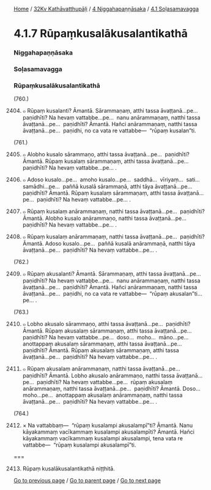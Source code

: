 
[Home](/) / [32Kv Kathāvatthupāḷi](/tipitaka/32Kv.md) / [4 Niggahapaṇṇāsaka](/tipitaka/32Kv/4.md) / [4.1 Soḷasamavagga](/tipitaka/32Kv/4/4.1.md)

# 4.1.7 Rūpaṃkusalākusalantikathā

### Niggahapaṇṇāsaka

### Soḷasamavagga

### Rūpaṃkusalākusalantikathā

(760.)

2404. ๐ Rūpaṃ kusalanti? Āmantā. Sārammaṇaṃ, atthi tassa āvaṭṭanā…pe…  paṇidhīti? Na hevaṃ vattabbe…pe…  nanu anārammaṇaṃ, natthi tassa āvaṭṭanā…pe…  paṇidhīti? Āmantā. Hañci anārammaṇaṃ, natthi tassa āvaṭṭanā…pe…  paṇidhi, no ca vata re vattabbe—  “rūpaṃ kusalan”ti.

(761.)

2405. ๐ Alobho kusalo sārammaṇo, atthi tassa āvaṭṭanā…pe…  paṇidhīti? Āmantā. Rūpaṃ kusalaṃ sārammaṇaṃ, atthi tassa āvaṭṭanā…pe…  paṇidhīti? Na hevaṃ vattabbe…pe… .

2406. ๐ Adoso kusalo…pe…  amoho kusalo…pe…  saddhā…  vīriyaṃ…  sati…  samādhi…pe…  paññā kusalā sārammaṇā, atthi tāya āvaṭṭanā…pe…  paṇidhīti? Āmantā. Rūpaṃ kusalaṃ sārammaṇaṃ, atthi tassa āvaṭṭanā…pe…  paṇidhīti? Na hevaṃ vattabbe…pe… .

2407. ๐ Rūpaṃ kusalaṃ anārammaṇaṃ, natthi tassa āvaṭṭanā…pe…  paṇidhīti? Āmantā. Alobho kusalo anārammaṇo, natthi tassa āvaṭṭanā…pe…  paṇidhīti? Na hevaṃ vattabbe…pe… .

2408. ๐ Rūpaṃ kusalaṃ anārammaṇaṃ, natthi tassa āvaṭṭanā…pe…  paṇidhīti? Āmantā. Adoso kusalo…pe…  paññā kusalā anārammaṇā, natthi tāya āvaṭṭanā…pe…  paṇidhīti? Na hevaṃ vattabbe…pe… .

(762.)

2409. ๐ Rūpaṃ akusalanti? Āmantā. Sārammaṇaṃ, atthi tassa āvaṭṭanā…pe…  paṇidhīti? Na hevaṃ vattabbe…pe…  nanu anārammaṇaṃ, natthi tassa āvaṭṭanā…pe…  paṇidhīti? Āmantā. Hañci anārammaṇaṃ, natthi tassa āvaṭṭanā…pe…  paṇidhi, no ca vata re vattabbe—  “rūpaṃ akusalan”ti…pe… .

(763.)

2410. ๐ Lobho akusalo sārammaṇo, atthi tassa āvaṭṭanā…pe…  paṇidhīti? Āmantā. Rūpaṃ akusalaṃ sārammaṇaṃ, atthi tassa āvaṭṭanā…pe…  paṇidhīti? Na hevaṃ vattabbe…pe…  doso…  moho…  māno…pe…  anottappaṃ akusalaṃ sārammaṇaṃ, atthi tassa āvaṭṭanā…pe…  paṇidhīti? Āmantā. Rūpaṃ akusalaṃ sārammaṇaṃ, atthi tassa āvaṭṭanā…pe…  paṇidhīti? Na hevaṃ vattabbe…pe… .

2411. ๐ Rūpaṃ akusalaṃ anārammaṇaṃ, natthi tassa āvaṭṭanā…pe…  paṇidhīti? Āmantā. Lobho akusalo anārammaṇo, natthi tassa āvaṭṭanā…pe…  paṇidhīti? Na hevaṃ vattabbe…pe…  rūpaṃ akusalaṃ anārammaṇaṃ, natthi tassa āvaṭṭanā…pe…  paṇidhīti? Āmantā. Doso…  moho…pe…  anottappaṃ akusalaṃ anārammaṇaṃ, natthi tassa āvaṭṭanā…pe…  paṇidhīti? Na hevaṃ vattabbe…pe… .

(764.)

2412. × Na vattabbaṃ—  “rūpaṃ kusalampi akusalampī”ti? Āmantā. Nanu kāyakammaṃ vacīkammaṃ kusalampi akusalampīti? Āmantā. Hañci kāyakammaṃ vacīkammaṃ kusalampi akusalampi, tena vata re vattabbe—  “rūpaṃ kusalampi akusalampī”ti.

===

2413. Rūpaṃ kusalākusalantikathā niṭṭhitā.



[Go to previous page](/tipitaka/32Kv/4/4.1/4.1.6.md) / [Go to parent page](/tipitaka/32Kv/4/4.1.md) / [Go to next page](/tipitaka/32Kv/4/4.1/4.1.8.md)


